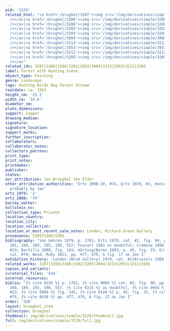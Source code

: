 ```yaml
---
pid: '3229'
related_html: "<a href='/brughel/3207'><img src='/img/derivatives/simple/3207/thumbnail.jpg'
  /></a>|<a href='/brughel/3200'><img src='/img/derivatives/simple/3200/thumbnail.jpg'
  /></a>|<a href='/brughel/3288'><img src='/img/derivatives/simple/3288/thumbnail.jpg'
  /></a>|<a href='/brughel/3202'><img src='/img/derivatives/simple/3202/thumbnail.jpg'
  /></a>|<a href='/brughel/3203'><img src='/img/derivatives/simple/3203/thumbnail.jpg'
  /></a>|<a href='/brughel/3004'><img src='/img/derivatives/simple/3004/thumbnail.jpg'
  /></a>|<a href='/brughel/3213'><img src='/img/derivatives/simple/3213/thumbnail.jpg'
  /></a>|<a href='/brughel/2953'><img src='/img/derivatives/simple/2953/thumbnail.jpg'
  /></a>|<a href='/brughel/3212'><img src='/img/derivatives/simple/3212/thumbnail.jpg'
  /></a>|<a href='/brughel/3205'><img src='/img/derivatives/simple/3205/thumbnail.jpg'
  /></a>"
related_ids: 3207|3200|3288|3202|3203|3004|3213|2953|3212|3205
label: Forest with Hunting Scene
object_type: Painting
genre: Landscape
tags: Hunting Birds Dog Forest Stream
realdate: ca. 1593
height_cm: '25.1'
width_cm: '34.6'
diameter_cm: 
plate_dimensions: 
support: Copper
drawing_medium: 
signature: 
signature_location: 
support_marks: 
further_inscription: 
collaborators: 
collaborator_notes: 
collectors_patrons: 
print_type: 
print_notes: 
printmaker: 
publisher: 
states: 
our_attribution: Jan Brueghel the Elder
other_attribution_authorities: 'Ertz 2008-10, #74, Ertz 1979, #2, Honig database as
  probably by Jan'
ertz_1979: '2'
ertz_2008: '74'
bailey_walker: 
hollstein_no: 
collection_type: Private
location_country: 
location_city: 
location_collection: 
location_or_most_recent_sale_notes: London, Richard Green Gallery
provenance: 5303|5304|5305
bibliography: 'Van Gehren 1979, p. 1761; Ertz 1979, cat. #2, fig. 90, pp. 92, 96,
  101, 104, 189, 195, 198, 557; Foucart 1981 as doubtful; Cremona 1998, fig. 1 under
  #33; Bartilla 2000, fig. 143; Härting/Borms 2003, p. 45, fig. 33; Ertz 2008-10,
  cat. #74; Wood, Ruby 2012, pp. 477, 479, & fig. 17 as Jan I'
exhibition_history: 'London (Brod Gallery) 1979, cat. #2|Brussels 1980, cat. #113'
related_works: 3207|3200|3288|3202|3203|3004|3213|2953|3212|3205
copies_and_variants: 
curatorial_files: '554'
external_resources: 
biblio: "{% cite 8226 %} p. 1761, {% cite 9004 %} cat. #2, fig. 90, pp. 92, 96, 101,
  104, 189, 195, 198, 557, {% cite 9215 %} as doubtful, {% cite 9944 %} fig. 1 under
  #33, {% cite 9009 %} fig. 143, {% cite 8144 %} p. 45, fig. 33, {% cite 8900 %} cat.
  #74, {% cite 8639 %} pp. 477, 479, & fig. 17 as Jan I"
order: '316'
layout: brueghel_item
collection: brueghel
thumbnail: img/derivatives/simple/3229/thumbnail.jpg
full: img/derivatives/simple/3229/full.jpg
---
```


